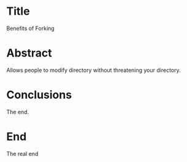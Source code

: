 # Title
Benefits of Forking

# Abstract
Allows people to modify directory without threatening your directory.

# Conclusions
The end.

# End
The real end
